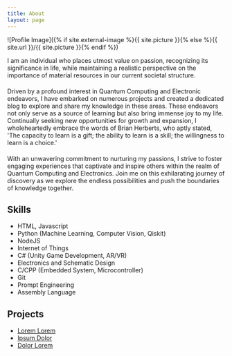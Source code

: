 ```yaml
---
title: About
layout: page
---
```

![Profile Image]({% if site.external-image %}{{ site.picture }}{% else %}{{ site.url }}/{{ site.picture }}{% endif %})

<p style="margin-bottom: 20px;">I am an individual who places utmost value on passion, recognizing its significance in life, while maintaining a realistic perspective on the importance of material resources in our current societal structure.</p>

<p style="margin-bottom: 20px;">Driven by a profound interest in Quantum Computing and Electronic endeavors, I have embarked on numerous projects and created a dedicated blog to explore and share my knowledge in these areas. These endeavors not only serve as a source of learning but also bring immense joy to my life. Continually seeking new opportunities for growth and expansion, I wholeheartedly embrace the words of Brian Herberts, who aptly stated, 'The capacity to learn is a gift; the ability to learn is a skill; the willingness to learn is a choice.'</p>

<p style="margin-bottom: 20px;">With an unwavering commitment to nurturing my passions, I strive to foster engaging experiences that captivate and inspire others within the realm of Quantum Computing and Electronics. Join me on this exhilarating journey of discovery as we explore the endless possibilities and push the boundaries of knowledge together.</p>


<h2>Skills</h2>

<ul class="skill-list">
	<li>HTML, Javascript</li>
	<li>Python (Machine Learning, Computer Vision, Qiskit)</li>
	<li>NodeJS</li>
	<li>Internet of Things</li>
	<li>C# (Unity Game Development, AR/VR)</li>
	<li>Electronics and Schematic Design</li>
	<li>C/CPP (Embedded System, Microcontroller)</li>
	<li>Git</li>
	<li>Prompt Engineering</li>
	<li>Assembly Language</li>
</ul>

<h2>Projects</h2>

<ul>
	<li><a href="https://github.com/">Lorem Lorem</a></li>
	<li><a href="https://github.com/">Ipsum Dolor</a></li>
	<li><a href="https://github.com/">Dolor Lorem</a></li>
</ul>
